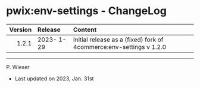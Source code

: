 # pwix:env-settings - ChangeLog

| Version | Release    | Content |
| ---:    | :---       | :---    |
| 1.2.1   | 2023- 1-29 | Initial release as a (fixed) fork of 4commerce:env-settings v 1.2.0 |

---
P. Wieser
- Last updated on 2023, Jan. 31st
